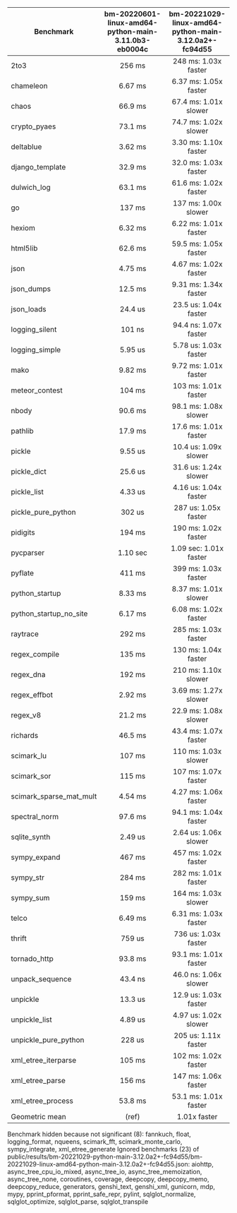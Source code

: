 | Benchmark               | bm-20220601-linux-amd64-python-main-3.11.0b3-eb0004c | bm-20221029-linux-amd64-python-main-3.12.0a2+-fc94d55 |
|-------------------------|:----------------------------------------------------:|:-----------------------------------------------------:|
| 2to3                    | 256 ms                                               | 248 ms: 1.03x faster                                  |
| chameleon               | 6.67 ms                                              | 6.37 ms: 1.05x faster                                 |
| chaos                   | 66.9 ms                                              | 67.4 ms: 1.01x slower                                 |
| crypto_pyaes            | 73.1 ms                                              | 74.7 ms: 1.02x slower                                 |
| deltablue               | 3.62 ms                                              | 3.30 ms: 1.10x faster                                 |
| django_template         | 32.9 ms                                              | 32.0 ms: 1.03x faster                                 |
| dulwich_log             | 63.1 ms                                              | 61.6 ms: 1.02x faster                                 |
| go                      | 137 ms                                               | 137 ms: 1.00x slower                                  |
| hexiom                  | 6.32 ms                                              | 6.22 ms: 1.01x faster                                 |
| html5lib                | 62.6 ms                                              | 59.5 ms: 1.05x faster                                 |
| json                    | 4.75 ms                                              | 4.67 ms: 1.02x faster                                 |
| json_dumps              | 12.5 ms                                              | 9.31 ms: 1.34x faster                                 |
| json_loads              | 24.4 us                                              | 23.5 us: 1.04x faster                                 |
| logging_silent          | 101 ns                                               | 94.4 ns: 1.07x faster                                 |
| logging_simple          | 5.95 us                                              | 5.78 us: 1.03x faster                                 |
| mako                    | 9.82 ms                                              | 9.72 ms: 1.01x faster                                 |
| meteor_contest          | 104 ms                                               | 103 ms: 1.01x faster                                  |
| nbody                   | 90.6 ms                                              | 98.1 ms: 1.08x slower                                 |
| pathlib                 | 17.9 ms                                              | 17.6 ms: 1.01x faster                                 |
| pickle                  | 9.55 us                                              | 10.4 us: 1.09x slower                                 |
| pickle_dict             | 25.6 us                                              | 31.6 us: 1.24x slower                                 |
| pickle_list             | 4.33 us                                              | 4.16 us: 1.04x faster                                 |
| pickle_pure_python      | 302 us                                               | 287 us: 1.05x faster                                  |
| pidigits                | 194 ms                                               | 190 ms: 1.02x faster                                  |
| pycparser               | 1.10 sec                                             | 1.09 sec: 1.01x faster                                |
| pyflate                 | 411 ms                                               | 399 ms: 1.03x faster                                  |
| python_startup          | 8.33 ms                                              | 8.37 ms: 1.01x slower                                 |
| python_startup_no_site  | 6.17 ms                                              | 6.08 ms: 1.02x faster                                 |
| raytrace                | 292 ms                                               | 285 ms: 1.03x faster                                  |
| regex_compile           | 135 ms                                               | 130 ms: 1.04x faster                                  |
| regex_dna               | 192 ms                                               | 210 ms: 1.10x slower                                  |
| regex_effbot            | 2.92 ms                                              | 3.69 ms: 1.27x slower                                 |
| regex_v8                | 21.2 ms                                              | 22.9 ms: 1.08x slower                                 |
| richards                | 46.5 ms                                              | 43.4 ms: 1.07x faster                                 |
| scimark_lu              | 107 ms                                               | 110 ms: 1.03x slower                                  |
| scimark_sor             | 115 ms                                               | 107 ms: 1.07x faster                                  |
| scimark_sparse_mat_mult | 4.54 ms                                              | 4.27 ms: 1.06x faster                                 |
| spectral_norm           | 97.6 ms                                              | 94.1 ms: 1.04x faster                                 |
| sqlite_synth            | 2.49 us                                              | 2.64 us: 1.06x slower                                 |
| sympy_expand            | 467 ms                                               | 457 ms: 1.02x faster                                  |
| sympy_str               | 284 ms                                               | 282 ms: 1.01x faster                                  |
| sympy_sum               | 159 ms                                               | 164 ms: 1.03x slower                                  |
| telco                   | 6.49 ms                                              | 6.31 ms: 1.03x faster                                 |
| thrift                  | 759 us                                               | 736 us: 1.03x faster                                  |
| tornado_http            | 93.8 ms                                              | 93.1 ms: 1.01x faster                                 |
| unpack_sequence         | 43.4 ns                                              | 46.0 ns: 1.06x slower                                 |
| unpickle                | 13.3 us                                              | 12.9 us: 1.03x faster                                 |
| unpickle_list           | 4.89 us                                              | 4.97 us: 1.02x slower                                 |
| unpickle_pure_python    | 228 us                                               | 205 us: 1.11x faster                                  |
| xml_etree_iterparse     | 105 ms                                               | 102 ms: 1.02x faster                                  |
| xml_etree_parse         | 156 ms                                               | 147 ms: 1.06x faster                                  |
| xml_etree_process       | 53.8 ms                                              | 53.1 ms: 1.01x faster                                 |
| Geometric mean          | (ref)                                                | 1.01x faster                                          |

Benchmark hidden because not significant (8): fannkuch, float, logging_format, nqueens, scimark_fft, scimark_monte_carlo, sympy_integrate, xml_etree_generate
Ignored benchmarks (23) of public/results/bm-20221029-python-main-3.12.0a2+-fc94d55/bm-20221029-linux-amd64-python-main-3.12.0a2+-fc94d55.json: aiohttp, async_tree_cpu_io_mixed, async_tree_io, async_tree_memoization, async_tree_none, coroutines, coverage, deepcopy, deepcopy_memo, deepcopy_reduce, generators, genshi_text, genshi_xml, gunicorn, mdp, mypy, pprint_pformat, pprint_safe_repr, pylint, sqlglot_normalize, sqlglot_optimize, sqlglot_parse, sqlglot_transpile
